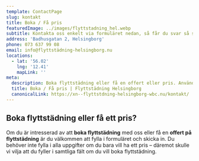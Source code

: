 ```yaml
---
template: ContactPage
slug: kontakt
title: Boka / Få pris
featuredImage: ../images/flyttstadning_hel.webp
subtitle: Kontakta oss enkelt via formuläret nedan, så får du svar så snart som möjligt.
address: 'Badhusgatan 2, Helsingborg'
phone: 073 637 99 08
email: info@flyttstädning-helsingborg.nu
locations:
  - lat: '56.02'
    lng: '12.41'
    mapLink: ''
meta:
  description: Boka flyttstädning eller få en offert eller pris. Använd vårat enkla formulär, eller kontakta oss via telefon.
  title: Boka / Få pris | Flyttstädning Helsingborg
  canonicalLink: https://xn--flyttstdning-helsingborg-wbc.nu/kontakt/
---
```


##  Boka flyttstädning eller få ett pris?
Om du är intresserad av att **boka flyttstädning** med oss eller få en **offert på flyttstädning** är du välkommen att fylla i formuläret och skicka in. Du behöver inte fylla i alla uppgifter om du bara vill ha ett pris – däremot skulle vi vilja att du fyller i samtliga fält om du vill boka flyttstädning. 